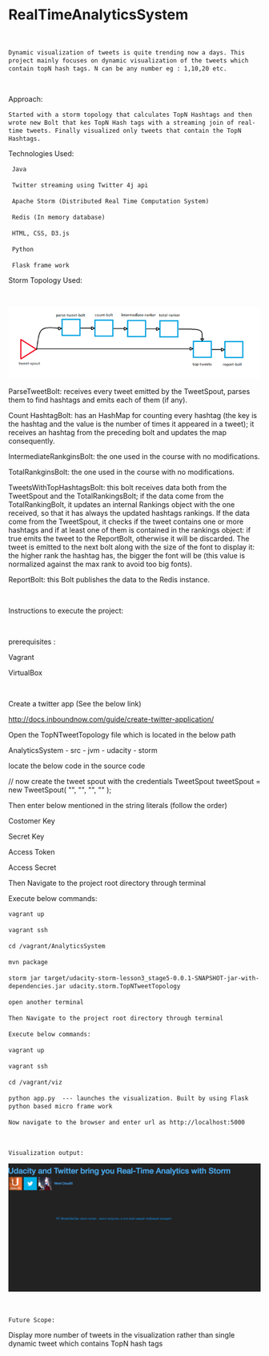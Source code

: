 # RealTimeAnalyticsSystem
  
</br>

    Dynamic visualization of tweets is quite trending now a days. This project mainly focuses on dynamic visualization of the tweets which contain topN hash tags. N can be any number eg : 1,10,20 etc.

</br>

   Approach:

    Started with a storm topology that calculates TopN Hashtags and then wrote new Bolt that kes TopN Hash tags with a streaming join of real-time tweets. Finally visualized only tweets that contain the TopN Hashtags.


   Technologies Used:

     Java 

     Twitter streaming using Twitter 4j api

     Apache Storm (Distributed Real Time Computation System)

     Redis (In memory database)

     HTML, CSS, D3.js 

     Python

     Flask frame work


Storm Topology Used:

</br>

![alt text](https://github.com/RepakaRamateja/RealTimeAnalyticsSystem/blob/master/topology.png)

ParseTweetBolt: receives every tweet emitted by the TweetSpout, parses them to find hashtags and emits each of them (if any).


Count HashtagBolt: has an HashMap for counting every hashtag (the key is the hashtag and the value is the number of times it appeared in a tweet); it receives an hashtag from the preceding bolt and updates the map consequently.


IntermediateRankginsBolt: the one used in the course with no modifications.

TotalRankginsBolt: the one used in the course with no modifications.


TweetsWithTopHashtagsBolt: this bolt receives data both from the TweetSpout and the TotalRankingsBolt; if the data come from the TotalRankingBolt, it updates an internal Rankings object with the one received, so that it has always the updated hashtags rankings. If the data come from the TweetSpout, it checks if the tweet contains one or more hashtags and if at least one of them is contained in the rankings object: if true emits the tweet to the ReportBolt, otherwise it will be discarded. The tweet is emitted to the next bolt along with the size of the font to display it: the higher rank the hashtag has, the bigger the font will be (this value is normalized against the max rank to avoid too big fonts).


ReportBolt: this Bolt publishes the data to the Redis instance.


</br>

Instructions to execute the project:

</br>

prerequisites : 

Vagrant 

VirtualBox

</br>


Create a twitter app (See the below link)

  http://docs.inboundnow.com/guide/create-twitter-application/


Open the TopNTweetTopology file which is located in the below path 

   AnalyticsSystem - src - jvm - udacity - storm  

   locate the below code in the source code

   // now create the tweet spout with the credentials
    TweetSpout tweetSpout = new TweetSpout(
        "",
        "",
        "",
        ""
    );

Then enter below mentioned in the string literals (follow the order)

Costomer Key

Secret Key

Access Token

Access Secret


Then Navigate to the project root directory through terminal

Execute below commands:
   
    vagrant up   

    vagrant ssh

    cd /vagrant/AnalyticsSystem

    mvn package

    storm jar target/udacity-storm-lesson3_stage5-0.0.1-SNAPSHOT-jar-with-dependencies.jar udacity.storm.TopNTweetTopology

    open another terminal

    Then Navigate to the project root directory through terminal

    Execute below commands:
   
    vagrant up   

    vagrant ssh

    cd /vagrant/viz

    python app.py  --- launches the visualization. Built by using Flask python based micro frame work

    Now navigate to the browser and enter url as http://localhost:5000

</br>

    Visualization output:

 ![alt text](https://github.com/RepakaRamateja/RealTimeAnalyticsSystem/blob/master/Output.png)

</br>

    Future Scope:

   Display more number of tweets in the visualization rather than single dynamic tweet which contains TopN hash tags





